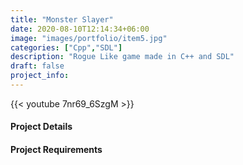 ```yaml
---
title: "Monster Slayer"
date: 2020-08-10T12:14:34+06:00
image: "images/portfolio/item5.jpg"
categories: ["Cpp","SDL"]
description: "Rogue Like game made in C++ and SDL"
draft: false
project_info:
---
```


{{< youtube 7nr69_6SzgM >}}




#### Project Details




#### Project Requirements

